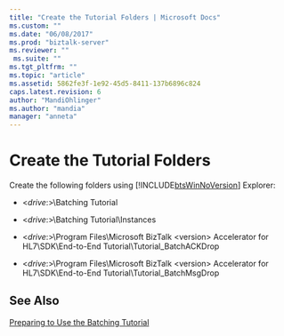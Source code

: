 ```yaml
---
title: "Create the Tutorial Folders | Microsoft Docs"
ms.custom: ""
ms.date: "06/08/2017"
ms.prod: "biztalk-server"
ms.reviewer: ""
 ms.suite: ""
ms.tgt_pltfrm: ""
ms.topic: "article"
ms.assetid: 5862fe3f-1e92-45d5-8411-137b6896c824
caps.latest.revision: 6
author: "MandiOhlinger"
ms.author: "mandia"
manager: "anneta"
---
```

# Create the Tutorial Folders
Create the following folders using [!INCLUDE[btsWinNoVersion](../../includes/btswinnoversion-md.md)] Explorer:  
  
-   \<*drive*:>\Batching Tutorial  
  
-   \<*drive*:>\Batching Tutorial\Instances  
  
-   \<*drive*:>\Program Files\Microsoft BizTalk \<version> Accelerator for HL7\SDK\End-to-End Tutorial\Tutorial_BatchACKDrop  
  
-   \<*drive*:>\Program Files\Microsoft BizTalk \<version> Accelerator for HL7\SDK\End-to-End Tutorial\Tutorial_BatchMsgDrop  
  
## See Also  
 [Preparing to Use the Batching Tutorial](../../adapters-and-accelerators/accelerator-hl7/preparing-to-use-the-batching-tutorial.md)